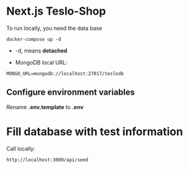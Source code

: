 # Next.js Teslo-Shop

To run locally, you need the data base

```
docker-compose up -d
```

- -d, means **detached**

- MongoDB local URL:

```
MONGO_URL=mongodb://localhost:27017/teslodb
```

## Configure environment variables

Rename **.env.template** to **.env**

# Fill database with test information

Call locally:

```
http://localhost:3000/api/seed
```

